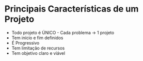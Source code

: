 ﻿# Principais Características de um Projeto

* Todo projeto é ÚNICO - Cada problema -> 1 projeto
* Tem início e fim definidos
* É Progressivo
* Tem limitação de recursos
* Tem objetivo claro e viável
